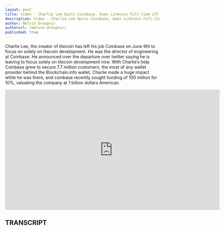 ```yaml
---
layout: post
title: Video - Charlie Lee Quits Coinbase, Goes Litecoin Full-time LTC to the Moon?
description: Video - Charlie Lee Quits Coinbase, Goes Litecoin Full-time. LTC to the Moon?
author: Melvin Draupnir
authorurl: /melvin-draupnir/
published: true
---
```


<p>Charlie Lee, the creator of litecoin has left his job Coinbase on June 9th to focus on solely on litecoin development. He was the director of engineering at Coinbase. He announced over the departure over twitter saying he is leaving to focus solely on litecoin development now. With Charlie’s help Coinbase grew to secure 7.7 million customers, the most of any wallet provider behind the Blockchain.info wallet. Charlie made a huge impact while he was there, and coinbase recently sought funding of 100 million for 10%, valuating the company at 1 billion dollars American.</p>

<center><iframe width="700" height="394" src="https://www.youtube.com/embed/kwGaeUKBS3A" frameborder="0" allowfullscreen></iframe></center>

<h2>TRANSCRIPT</h2>
